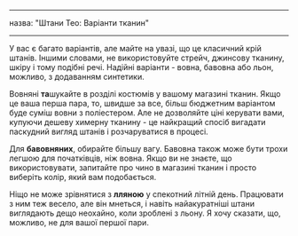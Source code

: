 - - -
назва: "Штани Тео: Варіанти тканин"
- - -

У вас є багато варіантів, але майте на увазі, що це класичний крій штанів. Іншими словами, не використовуйте стрейч, джинсову тканину, шкіру і тому подібні речі. Надійні варіанти - вовна, бавовна або льон, можливо, з додаванням синтетики.

Вовняні **та**шукайте в розділі костюмів у вашому магазині тканин. Якщо це ваша перша пара, то, швидше за все, більш бюджетним варіантом буде суміш вовни з поліестером. Але не дозволяйте ціні керувати вами, купуючи дешеву химерну тканину - це найкращий спосіб вигадати паскудний вигляд штанів і розчаруватися в процесі.

Для **бавовняних**, обирайте більшу вагу. Бавовна також може бути трохи легшою для початківців, ніж вовна. Якщо ви не знаєте, що використовувати, запитайте про чино в магазині тканин і просто виберіть колір, який вам подобається.

Ніщо не може зрівнятися з **лляною** у спекотний літній день. Працювати з ним теж весело, але він мнеться, і навіть найакуратніші штани виглядають дещо неохайно, коли зроблені з льону. Я хочу сказати, що, можливо, не для вашої першої пари.
